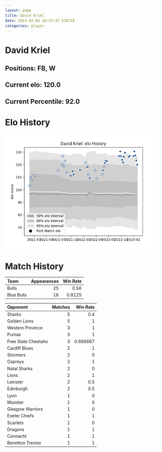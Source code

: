 ```yaml
---  
layout: page  
title: David Kriel  
date: 2023-02-02 18:53:37.528718  
categories: player  
---
```

# David Kriel

## Positions: FB, W

## Current elo: 120.0

## Current Percentile: 92.0

# Elo History


![elo history](history_DavidKriel.png)
# Match History


| Team       |   Appearances |   Win Rate |
|:-----------|--------------:|-----------:|
| Bulls      |            25 |     0.56   |
| Blue Bulls |            16 |     0.8125 |

| Opponent            |   Matches |   Win Rate |
|:--------------------|----------:|-----------:|
| Sharks              |         5 |   0.4      |
| Golden Lions        |         5 |   1        |
| Western Province    |         3 |   1        |
| Pumas               |         3 |   1        |
| Free State Cheetahs |         3 |   0.666667 |
| Cardiff Blues       |         2 |   1        |
| Stormers            |         2 |   0        |
| Ospreys             |         2 |   1        |
| Natal Sharks        |         2 |   0        |
| Lions               |         2 |   1        |
| Leinster            |         2 |   0.5      |
| Edinburgh           |         2 |   0.5      |
| Lyon                |         1 |   0        |
| Munster             |         1 |   0        |
| Glasgow Warriors    |         1 |   0        |
| Exeter Chiefs       |         1 |   1        |
| Scarlets            |         1 |   0        |
| Dragons             |         1 |   1        |
| Connacht            |         1 |   1        |
| Benetton Treviso    |         1 |   1        |